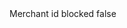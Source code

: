 <?xml version="1.0" encoding="UTF-8"?>
<CustomMetadata xmlns="http://soap.sforce.com/2006/04/metadata">
    <label>Merchant id blocked</label>
    <protected>false</protected>
</CustomMetadata>

